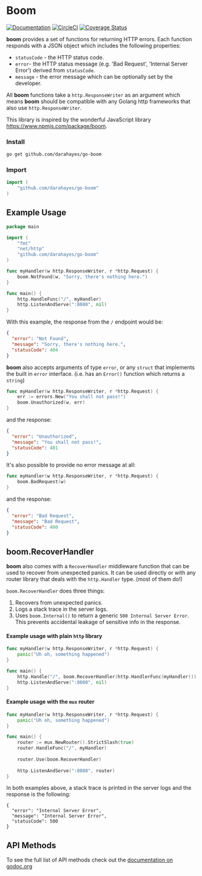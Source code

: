# Boom

[![Documentation](https://godoc.org/github.com/darahayes/go-boom?status.svg)](http://godoc.org/github.com/darahayes/go-boom)
[![CircleCI](https://circleci.com/gh/darahayes/go-boom.svg?style=svg)](https://circleci.com/gh/darahayes/go-boom)
[![Coverage Status](https://coveralls.io/repos/github/darahayes/go-boom/badge.svg?branch=master)](https://coveralls.io/github/darahayes/go-boom?branch=master)

**boom** provides a set of functions for returning HTTP errors. Each function responds with a JSON object which includes the following properties:

- `statusCode` - the HTTP status code.
- `error`- the HTTP status message (e.g. 'Bad Request', 'Internal Server Error') derived from `statusCode`.
- `message` - the error message which can be optionally set by the developer.

All **boom** functions take a `http.ResponseWriter` as an argument which means **boom** should be compatible with any Golang http frameworks that also use `http.ResponseWriter`.

This library is inspired by the wonderful JavaScript library https://www.npmjs.com/package/boom.

### Install

```bash
go get github.com/darahayes/go-boom
```

### Import

```go
import (
	"github.com/darahayes/go-boom"
)
```

## Example Usage

```go
package main

import (
	"fmt"
	"net/http"
	"github.com/darahayes/go-boom"
)

func myHandler(w http.ResponseWriter, r *http.Request) {
	boom.NotFound(w, "Sorry, there's nothing here.")
}

func main() {
	http.HandleFunc("/", myHandler)
	http.ListenAndServe(":8080", nil)
}
```

With this example, the response from the `/` endpoint would be:

```json
{
  "error": "Not Found",
  "message": "Sorry, there's nothing here.",
  "statusCode": 404
}
```

**boom** also accepts arguments of type `error`, or any `struct` that implements the built in `error` interface. (i.e. has an `Error()` function which returns a `string`)

```go
func myHandler(w http.ResponseWriter, r *http.Request) {
	err := errors.New("You shall not pass!")
	boom.Unauthorized(w, err)
}
```

and the response:

```json
{
  "error": "Unauthorized",
  "message": "You shall not pass!",
  "statusCode": 401
}
```
It's also possible to provide no error message at all:

```go
func myHandler(w http.ResponseWriter, r *http.Request) {
	boom.BadRequest(w)
}
```

and the response:

```json
{
  "error": "Bad Request",
  "message": "Bad Request",
  "statusCode": 400
}
```

## boom.RecoverHandler

**boom** also comes with a `RecoverHandler` middleware function that can be used to recover from unexpected panics.
It can be used directly or with any router library that deals with the `http.Handler` type. (most of them do!)

`boom.RecoverHandler` does three things:

1. Recovers from unexpected panics.
2. Logs a stack trace in the server logs.
3. Uses `boom.Internal()` to return a generic `500 Internal Server Error`. This prevents accidental leakage of sensitive info in the response.

#### Example usage with plain `http` library

```go
func myHandler(w http.ResponseWriter, r *http.Request) {
	panic("Uh oh, something happened")
}

func main() {
	http.Handle("/", boom.RecoverHandler(http.HandlerFunc(myHandler)))
	http.ListenAndServe(":8080", nil)
}
```

#### Example usage with the `mux` router

```go
func myHandler(w http.ResponseWriter, r *http.Request) {
	panic("Uh oh, something happened")
}

func main() {
	router := mux.NewRouter().StrictSlash(true)
	router.HandleFunc("/", myHandler)
	
	router.Use(boom.RecoverHandler)
	
	http.ListenAndServe(":8080", router)
}
```

In both examples above, a stack trace is printed in the server logs and the response is the following:

```
{
  "error": "Internal Server Error",
  "message": "Internal Server Error",
  "statusCode": 500
}
```

## API Methods

To see the full list of API methods check out the [documentation on godoc.org](https://godoc.org/github.com/darahayes/go-boom)
